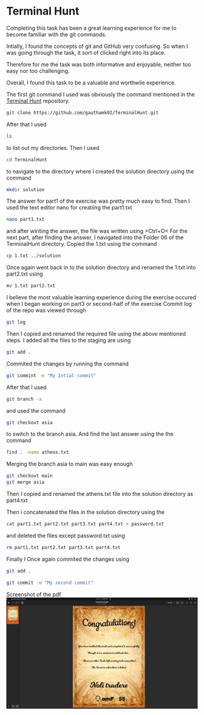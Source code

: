 # Terminal Hunt
Completing this task has been a great learning experience for me to become familiar with the git commands.


Intially, I found the concepts of git and GitHub very confusing. So when I was going through the task, it sort of clicked right into its place.


Therefore for me the task was both informative and enjoyable, neither too easy nor too challenging.


Overall, I found this task to be a valuable and worthwile experience.


The first git command I used was obviously the command mentioned in the [Terminal Hunt](https://github.com/gauthamk02/TerminalHunt) repository.
```bash
git clone https://github.com/gauthamk02/TerminalHunt.git
```
After that I used
```bash
ls
```
to list out my directories.
Then I used
```bash
cd TerminalHunt
```
to navigate to the directory where I created the solution directory using the command
```bash
mkdir solution
```
The answer for part1 of the exercise was pretty much easy to find.
Then I used the text editor nano for creatiing the part1.txt
```bash
nano part1.txt
```
and after wiriting the answer, the file was written using >Ctrl+O<
For the next part,
after finding the answer, I navigated into the Folder 06 of the TerminalHunt directory.
Copied the 1.txt using the command
```bash
cp 1.txt ../solution
```
Once again went back in to the solution directory and renamed the 1.txt into part2.txt using
```bash
mv 1.txt part2.txt
```
I believe the most valuable learning experience during the exercise occured when I began working on part3 or second-half of the exercise
Commit log of the repo was viewed through 
```bash
git log
```
Then I copied and renamed the required file using the above mentioned steps.
I added all the files to the staging are using
```bash
git add .
```
Commited the changes by running the command
```bash
git commint -m "My Intial commit"
```
After that I used
```bash
git branch -a
```
and used the command
```bash
git checkout asia
```
to switch to the branch asia.
And find the last answer using the the command
```bash
find . -name athens.txt
```
Merging the branch asia to main was easy enough
```bash
git checkout main
git merge asia
```
Then I copied and renamed the athens.txt file into the solution directory as part4.txt

Then i concatenated the files in the solution directory using the
```bash
cat part1.txt part2.txt part3.txt part4.txt > password.txt
```
and deleted the files except password.txt using 
```bash
rm part1.txt part2.txt part3.txt part4.txt
```
Finally I Once again commited the changes using
```bash
git add .
```
```bash
git commit -m "My second commit"
```
Screenshot of the pdf
![Screenshot](Screenshot.png)
